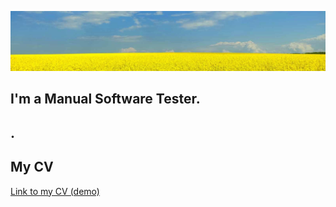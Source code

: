 [![Header](https://github.com/Rasshua/Rasshua/blob/main/assets/Background_1.jpg)](https://artsiomrusau.com/)
## I'm a Manual Software Tester. 
## . 
## My CV
[Link to my CV (demo)](https://drive.google.com/file/d/1HaeXlUL-Wttj7Vw5niHmE1ggbuYMVVBs/view?usp=sharing/)
